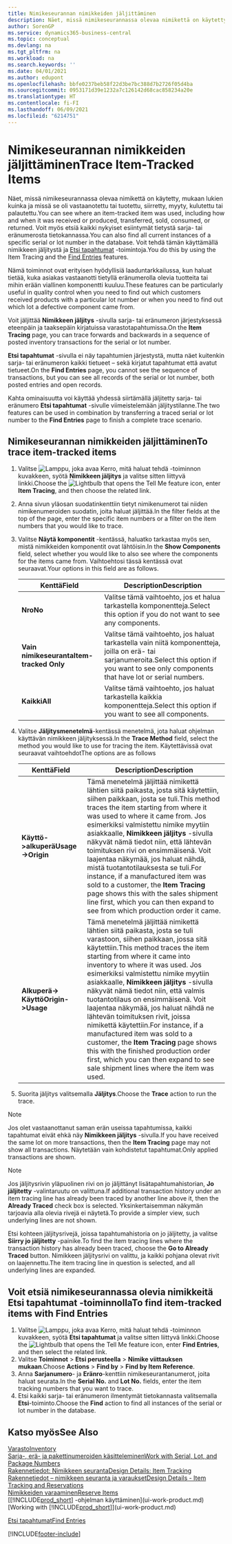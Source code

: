 ```yaml
---
title: Nimikeseurannan nimikkeiden jäljittäminen
description: Näet, missä nimikeseurannassa olevaa nimikettä on käytetty, mukaan lukien kuinka ja missö se oli vastaanotettu tai tuotettu, siirretty, myyty, kulutettu tai palautettu. Voit myös etsiä kaikki nykyiset esiintymät tietystä sarja- tai eränumerosta tietokannassa. Voit tehdä tämän käyttämällä nimikkeen jäljitystä ja tapahtumien etsintätoimintoja.
author: SorenGP
ms.service: dynamics365-business-central
ms.topic: conceptual
ms.devlang: na
ms.tgt_pltfrm: na
ms.workload: na
ms.search.keywords: ''
ms.date: 04/01/2021
ms.author: edupont
ms.openlocfilehash: bbfe0237beb58f22d3be7bc388d7b2726f05d4ba
ms.sourcegitcommit: 0953171d39e1232a7c126142d68cac858234a20e
ms.translationtype: HT
ms.contentlocale: fi-FI
ms.lasthandoff: 06/09/2021
ms.locfileid: "6214751"
---
```

# <a name="trace-item-tracked-items"></a><span data-ttu-id="84559-105">Nimikeseurannan nimikkeiden jäljittäminen</span><span class="sxs-lookup"><span data-stu-id="84559-105">Trace Item-Tracked Items</span></span>
<span data-ttu-id="84559-106">Näet, missä nimikeseurannassa olevaa nimikettä on käytetty, mukaan lukien kuinka ja missä se oli vastaanotettu tai tuotettu, siirretty, myyty, kulutettu tai palautettu.</span><span class="sxs-lookup"><span data-stu-id="84559-106">You can see where an item-tracked item was used, including how and when it was received or produced, transferred, sold, consumed, or returned.</span></span> <span data-ttu-id="84559-107">Voit myös etsiä kaikki nykyiset esiintymät tietystä sarja- tai eränumerosta tietokannassa.</span><span class="sxs-lookup"><span data-stu-id="84559-107">You can also find all current instances of a specific serial or lot number in the database.</span></span> <span data-ttu-id="84559-108">Voit tehdä tämän käyttämällä nimikkeen jäljitystä ja [Etsi tapahtumat](ui-find-entries.md) -toimintoja.</span><span class="sxs-lookup"><span data-stu-id="84559-108">You do this by using the Item Tracing and the [Find Entries](ui-find-entries.md) features.</span></span>  

<span data-ttu-id="84559-109">Nämä toiminnot ovat erityisen hyödyllisiä laaduntarkkailussa, kun haluat tietää, kuka asiakas vastaanotti tietyllä eränumerolla olevia tuotteita tai mihin erään viallinen komponentti kuuluu.</span><span class="sxs-lookup"><span data-stu-id="84559-109">These features can be particularly useful in quality control when you need to find out which customers received products with a particular lot number or when you need to find out which lot a defective component came from.</span></span>  

 <span data-ttu-id="84559-110">Voit jäljittää **Nimikkeen jäljitys** -sivulla sarja- tai eränumeron järjestyksessä eteenpäin ja taaksepäin kirjatuissa varastotapahtumissa.</span><span class="sxs-lookup"><span data-stu-id="84559-110">On the **Item Tracing** page, you can trace forwards and backwards in a sequence of posted inventory transactions for the serial or lot number.</span></span>  

 <span data-ttu-id="84559-111">**Etsi tapahtumat** -sivulla ei näy tapahtumien järjestystä, mutta näet kuitenkin sarja- tai eränumeron kaikki tietueet – sekä kirjatut tapahtumat että avatut tietueet.</span><span class="sxs-lookup"><span data-stu-id="84559-111">On the **Find Entries** page, you cannot see the sequence of transactions, but you can see all records of the serial or lot number, both posted entries and open records.</span></span>  

 <span data-ttu-id="84559-112">Kahta ominaisuutta voi käyttää yhdessä siirtämällä jäljitetty sarja- tai eränumero **Etsi tapahtumat** -sivulle viimeistelemään jäljitystilanne.</span><span class="sxs-lookup"><span data-stu-id="84559-112">The two features can be used in combination by transferring a traced serial or lot number to the **Find Entries** page to finish a complete trace scenario.</span></span> <!-- For more information, see [Walkthrough: Tracing Serial-Lot Numbers](walkthrough-tracing-serial-lot-numbers.md).   -->

## <a name="to-trace-item-tracked-items"></a><span data-ttu-id="84559-113">Nimikeseurannan nimikkeiden jäljittäminen</span><span class="sxs-lookup"><span data-stu-id="84559-113">To trace item-tracked items</span></span>  

1.  <span data-ttu-id="84559-114">Valitse ![Lamppu, joka avaa Kerro, mitä haluat tehdä -toiminnon](media/ui-search/search_small.png "Kerro, mitä haluat tehdä") kuvakkeen, syötä **Nimikkeen jäljitys** ja valitse sitten liittyvä linkki.</span><span class="sxs-lookup"><span data-stu-id="84559-114">Choose the ![Lightbulb that opens the Tell Me feature](media/ui-search/search_small.png "Tell me what you want to do") icon, enter **Item Tracing**, and then choose the related link.</span></span>  
2.  <span data-ttu-id="84559-115">Anna sivun yläosan suodatinkenttiin tietyt nimikenumerot tai niiden nimikenumeroiden suodatin, joita haluat jäljittää.</span><span class="sxs-lookup"><span data-stu-id="84559-115">In the filter fields at the top of the page, enter the specific item numbers or a filter on the item numbers that you would like to trace.</span></span>  
3.  <span data-ttu-id="84559-116">Valitse **Näytä komponentit** -kentässä, haluatko tarkastaa myös sen, mistä nimikkeiden komponentit ovat lähtöisin.</span><span class="sxs-lookup"><span data-stu-id="84559-116">In the **Show Components** field, select whether you would like to also see where the components for the items came from.</span></span> <span data-ttu-id="84559-117">Vaihtoehtosi tässä kentässä ovat seuraavat.</span><span class="sxs-lookup"><span data-stu-id="84559-117">Your options in this field are as follows.</span></span>  

    |<span data-ttu-id="84559-118">Kenttä</span><span class="sxs-lookup"><span data-stu-id="84559-118">Field</span></span>|<span data-ttu-id="84559-119">Description</span><span class="sxs-lookup"><span data-stu-id="84559-119">Description</span></span>|  
    |----------------------------------|---------------------------------------|  
    |<span data-ttu-id="84559-120">**Nro**</span><span class="sxs-lookup"><span data-stu-id="84559-120">**No**</span></span>|<span data-ttu-id="84559-121">Valitse tämä vaihtoehto, jos et halua tarkastella komponentteja.</span><span class="sxs-lookup"><span data-stu-id="84559-121">Select this option if you do not want to see any components.</span></span>|  
    |<span data-ttu-id="84559-122">**Vain nimikeseuranta**</span><span class="sxs-lookup"><span data-stu-id="84559-122">**Item-tracked Only**</span></span>|<span data-ttu-id="84559-123">Valitse tämä vaihtoehto, jos haluat tarkastella vain niitä komponentteja, joilla on erä- tai sarjanumeroita.</span><span class="sxs-lookup"><span data-stu-id="84559-123">Select this option if you want to see only components that have lot or serial numbers.</span></span>|  
    |<span data-ttu-id="84559-124">**Kaikki**</span><span class="sxs-lookup"><span data-stu-id="84559-124">**All**</span></span>|<span data-ttu-id="84559-125">Valitse tämä vaihtoehto, jos haluat tarkastella kaikkia komponentteja.</span><span class="sxs-lookup"><span data-stu-id="84559-125">Select this option if you want to see all components.</span></span>|  

4.  <span data-ttu-id="84559-126">Valitse **Jäljitysmenetelmä**-kentässä menetelmä, jota haluat ohjelman käyttävän nimikkeen jäljityksessä.</span><span class="sxs-lookup"><span data-stu-id="84559-126">In the **Trace Method** field, select the method you would like to use for tracing the item.</span></span> <span data-ttu-id="84559-127">Käytettävissä ovat seuraavat vaihtoehdot</span><span class="sxs-lookup"><span data-stu-id="84559-127">The options are as follows</span></span>  

    |<span data-ttu-id="84559-128">Kenttä</span><span class="sxs-lookup"><span data-stu-id="84559-128">Field</span></span>|<span data-ttu-id="84559-129">Description</span><span class="sxs-lookup"><span data-stu-id="84559-129">Description</span></span>|  
    |----------------------------------|---------------------------------------|  
    |<span data-ttu-id="84559-130">**Käyttö->alkuperä**</span><span class="sxs-lookup"><span data-stu-id="84559-130">**Usage->Origin**</span></span>|<span data-ttu-id="84559-131">Tämä menetelmä jäljittää nimikettä lähtien siitä paikasta, josta sitä käytettiin, siihen paikkaan, josta se tuli.</span><span class="sxs-lookup"><span data-stu-id="84559-131">This method traces the item starting from where it was used to where it came from.</span></span> <span data-ttu-id="84559-132">Jos esimerkiksi valmistettu nimike myytiin asiakkaalle, **Nimikkeen jäljitys** -sivulla näkyvät nämä tiedot niin, että lähtevän toimituksen rivi on ensimmäisenä. Voit laajentaa näkymää, jos haluat nähdä, mistä tuotantotilauksesta se tuli.</span><span class="sxs-lookup"><span data-stu-id="84559-132">For instance, if a manufactured item was sold to a customer, the **Item Tracing** page shows this with the sales shipment line first, which you can then expand to see from which production order it came.</span></span>|  
    |<span data-ttu-id="84559-133">**Alkuperä-> Käyttö**</span><span class="sxs-lookup"><span data-stu-id="84559-133">**Origin->Usage**</span></span>|<span data-ttu-id="84559-134">Tämä menetelmä jäljittää nimikettä lähtien siitä paikasta, josta se tuli varastoon, siihen paikkaan, jossa sitä käytettiin.</span><span class="sxs-lookup"><span data-stu-id="84559-134">This method traces the item starting from where it came into inventory to where it was used.</span></span> <span data-ttu-id="84559-135">Jos esimerkiksi valmistettu nimike myytiin asiakkaalle, **Nimikkeen jäljitys** -sivulla näkyvät nämä tiedot niin, että valmis tuotantotilaus on ensimmäisenä. Voit laajentaa näkymää, jos haluat nähdä ne lähtevän toimituksen rivit, joissa nimikettä käytettiin.</span><span class="sxs-lookup"><span data-stu-id="84559-135">For instance, if a manufactured item was sold to a customer, the **Item Tracing** page shows this with the finished production order first, which you can then expand to see sale shipment lines where the item was used.</span></span>|  

5.  <span data-ttu-id="84559-136">Suorita jäljitys valitsemalla **Jäljitys**.</span><span class="sxs-lookup"><span data-stu-id="84559-136">Choose the **Trace** action to run the trace.</span></span>  

> [!NOTE]  
>  <span data-ttu-id="84559-137">Jos olet vastaanottanut saman erän useissa tapahtumissa, kaikki tapahtumat eivät ehkä näy **Nimikkeen jäljitys** -sivulla.</span><span class="sxs-lookup"><span data-stu-id="84559-137">If you have received the same lot on more transactions, then the **Item Tracing** page may not show all transactions.</span></span> <span data-ttu-id="84559-138">Näytetään vain kohdistetut tapahtumat.</span><span class="sxs-lookup"><span data-stu-id="84559-138">Only applied transactions are shown.</span></span>  

> [!NOTE]  
>  <span data-ttu-id="84559-139">Jos jäljitysrivin yläpuolinen rivi on jo jäljittänyt lisätapahtumahistorian, **Jo jäljitetty** -valintaruutu on valittuna.</span><span class="sxs-lookup"><span data-stu-id="84559-139">If additional transaction history under an item tracing line has already been traced by another line above it, then the **Already Traced** check box is selected.</span></span> <span data-ttu-id="84559-140">Yksinkertaisemman näkymän tarjoavia alla olevia rivejä ei näytetä.</span><span class="sxs-lookup"><span data-stu-id="84559-140">To provide a simpler view, such underlying lines are not shown.</span></span>  
>   
>  <span data-ttu-id="84559-141">Etsi kohteen jäljitysrivejä, joissa tapahtumahistoria on jo jäljitetty, ja valitse **Siirry jo jäljitetty** -painike.</span><span class="sxs-lookup"><span data-stu-id="84559-141">To find the item tracing lines where the transaction history has already been traced, choose the **Go to Already Traced** button.</span></span> <span data-ttu-id="84559-142">Nimikkeen jäljitysrivi on valittu, ja kaikki pohjana olevat rivit on laajennettu.</span><span class="sxs-lookup"><span data-stu-id="84559-142">The item tracing line in question is selected, and all underlying lines are expanded.</span></span>  

## <a name="to-find-item-tracked-items-with-find-entries"></a><span data-ttu-id="84559-143">Voit etsiä nimikeseurannassa olevia nimikkeitä Etsi tapahtumat -toiminnolla</span><span class="sxs-lookup"><span data-stu-id="84559-143">To find item-tracked items with Find Entries</span></span>  

1. <span data-ttu-id="84559-144">Valitse ![Lamppu, joka avaa Kerro, mitä haluat tehdä -toiminnon](media/ui-search/search_small.png "Kerro, mitä haluat tehdä") kuvakkeen, syötä **Etsi tapahtumat** ja valitse sitten liittyvä linkki.</span><span class="sxs-lookup"><span data-stu-id="84559-144">Choose the ![Lightbulb that opens the Tell Me feature](media/ui-search/search_small.png "Tell me what you want to do") icon, enter **Find Entries**, and then select the related link.</span></span>  
2. <span data-ttu-id="84559-145">Valitse **Toiminnot** > **Etsi perusteella** > **Nimike viittauksen mukaan**.</span><span class="sxs-lookup"><span data-stu-id="84559-145">Choose **Actions** > **Find by** > **Find by Item Reference**.</span></span>
3. <span data-ttu-id="84559-146">Anna **Sarjanumero**- ja **Eränro**-kenttiin nimikeseurantanumerot, joita haluat seurata.</span><span class="sxs-lookup"><span data-stu-id="84559-146">In the **Serial No.** and **Lot No.** fields, enter the item tracking numbers that you want to trace.</span></span>  
4. <span data-ttu-id="84559-147">Etsi kaikki sarja- tai eränumeron ilmentymät tietokannasta valitsemalla **Etsi**-toiminto.</span><span class="sxs-lookup"><span data-stu-id="84559-147">Choose the **Find** action to find all instances of the serial or lot number in the database.</span></span>  

## <a name="see-also"></a><span data-ttu-id="84559-148">Katso myös</span><span class="sxs-lookup"><span data-stu-id="84559-148">See Also</span></span>

[<span data-ttu-id="84559-149">Varasto</span><span class="sxs-lookup"><span data-stu-id="84559-149">Inventory</span></span>](inventory-manage-inventory.md)  
[<span data-ttu-id="84559-150">Sarja-, erä- ja pakettinumeroiden käsitteleminen</span><span class="sxs-lookup"><span data-stu-id="84559-150">Work with Serial, Lot, and Package Numbers</span></span>](inventory-how-work-item-tracking.md)  
[<span data-ttu-id="84559-151">Rakennetiedot: Nimikkeen seuranta</span><span class="sxs-lookup"><span data-stu-id="84559-151">Design Details: Item Tracking</span></span>](design-details-item-tracking.md)  
[<span data-ttu-id="84559-152">Rakennetiedot – nimikkeen seuranta ja varaukset</span><span class="sxs-lookup"><span data-stu-id="84559-152">Design Details - Item Tracking and Reservations</span></span>](design-details-item-tracking-and-reservations.md)  
[<span data-ttu-id="84559-153">Nimikkeiden varaaminen</span><span class="sxs-lookup"><span data-stu-id="84559-153">Reserve Items</span></span>](inventory-how-to-reserve-items.md)  
<span data-ttu-id="84559-154">[[!INCLUDE[prod_short](includes/prod_short.md)] -ohjelman käyttäminen](ui-work-product.md)</span><span class="sxs-lookup"><span data-stu-id="84559-154">[Working with [!INCLUDE[prod_short](includes/prod_short.md)]](ui-work-product.md)</span></span>  
<!-- [Walkthrough: Tracing Serial-Lot Numbers](walkthrough-tracing-serial-lot-numbers.md)   -->
[<span data-ttu-id="84559-155">Etsi tapahtumat</span><span class="sxs-lookup"><span data-stu-id="84559-155">Find Entries</span></span>](ui-find-entries.md)  


[!INCLUDE[footer-include](includes/footer-banner.md)]